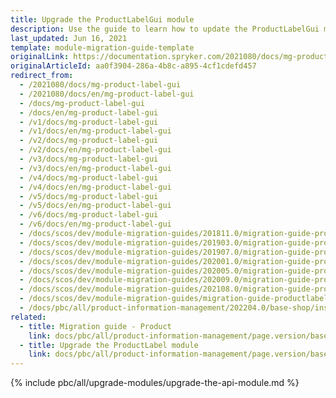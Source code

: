 ```yaml
---
title: Upgrade the ProductLabelGui module
description: Use the guide to learn how to update the ProductLabelGui module to a newer version.
last_updated: Jun 16, 2021
template: module-migration-guide-template
originalLink: https://documentation.spryker.com/2021080/docs/mg-product-label-gui
originalArticleId: aa0f3904-286a-4b8c-a895-4cf1cdefd457
redirect_from:
  - /2021080/docs/mg-product-label-gui
  - /2021080/docs/en/mg-product-label-gui
  - /docs/mg-product-label-gui
  - /docs/en/mg-product-label-gui
  - /v1/docs/mg-product-label-gui
  - /v1/docs/en/mg-product-label-gui
  - /v2/docs/mg-product-label-gui
  - /v2/docs/en/mg-product-label-gui
  - /v3/docs/mg-product-label-gui
  - /v3/docs/en/mg-product-label-gui
  - /v4/docs/mg-product-label-gui
  - /v4/docs/en/mg-product-label-gui
  - /v5/docs/mg-product-label-gui
  - /v5/docs/en/mg-product-label-gui
  - /v6/docs/mg-product-label-gui
  - /v6/docs/en/mg-product-label-gui
  - /docs/scos/dev/module-migration-guides/201811.0/migration-guide-productlabelgui.html
  - /docs/scos/dev/module-migration-guides/201903.0/migration-guide-productlabelgui.html
  - /docs/scos/dev/module-migration-guides/201907.0/migration-guide-productlabelgui.html
  - /docs/scos/dev/module-migration-guides/202001.0/migration-guide-productlabelgui.html
  - /docs/scos/dev/module-migration-guides/202005.0/migration-guide-productlabelgui.html
  - /docs/scos/dev/module-migration-guides/202009.0/migration-guide-productlabelgui.html
  - /docs/scos/dev/module-migration-guides/202108.0/migration-guide-productlabelgui.html
  - /docs/scos/dev/module-migration-guides/migration-guide-productlabelgui.html
  - /docs/pbc/all/product-information-management/202204.0/base-shop/install-and-upgrade/upgrade-modules/upgrade-the-productlabelgui-module.html
related:
  - title: Migration guide - Product
    link: docs/pbc/all/product-information-management/page.version/base-shop/install-and-upgrade/upgrade-modules/upgrade-the-product-module.html
  - title: Upgrade the ProductLabel module
    link: docs/pbc/all/product-information-management/page.version/base-shop/install-and-upgrade/upgrade-modules/upgrade-the-productlabel-module.html
---
```


{% include pbc/all/upgrade-modules/upgrade-the-api-module.md %} <!-- To edit, see /_includes/pbc/all/upgrade-modules/upgrade-the-api-module.md -->
